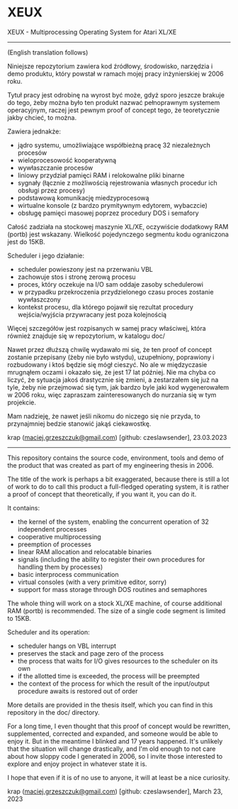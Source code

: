 # XEUX 
XEUX - Multiprocessing Operating System for Atari XL/XE

-----

(English translation follows)

Niniejsze repozytorium zawiera kod źródłowy, środowisko, narzędzia i demo produktu, który powstał w ramach mojej pracy inżynierskiej w 2006 roku. 

Tytuł pracy jest odrobinę na wyrost być może, gdyż sporo jeszcze brakuje do tego, żeby można było ten produkt nazwać pełnoprawnym systemem operacyjnym, raczej jest pewnym proof of concept tego, że teoretycznie jakby chcieć, to można. 

Zawiera jednakże:
 - jądro systemu, umożliwiające współbieżną pracę 32 niezależnych procesów
 - wieloprocesowość kooperatywną
 - wywłaszczanie procesów
 - liniowy przydział pamięci RAM i relokowalne pliki binarne
 - sygnały (łącznie z możliwością rejestrowania własnych procedur ich obsługi przez procesy)
 - podstawową komunikację miedzyprocesową
 - wirtualne konsole (z bardzo prymitywnym edytorem, wybaczcie)
 - obsługę pamięci masowej poprzez procedury DOS i semafory

Całość zadziała na stockowej maszynie XL/XE, oczywiście dodatkowy RAM (portb) jest wskazany.
Wielkość pojedynczego segmentu kodu ograniczona jest do 15KB.

Scheduler i jego działanie: 
 - scheduler powieszony jest na przerwaniu VBL
 - zachowuje stos i stronę zerową procesu
 - proces, który oczekuje na I/O sam oddaje zasoby schedulerowi
 - w przypadku przekroczenia przydzielonego czasu proces zostanie wywłaszczony
 - kontekst procesu, dla którego pojawił się rezultat procedury wejścia/wyjścia przywracany jest poza kolejnością

Więcej szczegółów jest rozpisanych w samej pracy właściwej, która również znajduje się w repozytorium, w katalogu doc/

Nawet przez dłuższą chwilę wydawało mi się, że ten proof of concept zostanie przepisany (żeby nie było wstydu), uzupełniony, poprawiony i rozbudowany i ktoś będzie się mógł cieszyć. No ale w międzyczasie mrugnąłem oczami i okazało się, że jest 17 lat później. Nie ma chyba co liczyć, że sytuacja jakoś drastycznie się zmieni, a zestarzałem się już na tyle, żeby nie przejmować się tym, jak bardzo byle jaki kod wygenerowałem w 2006 roku, więc zapraszam zainteresowanych do nurzania się w tym projekcie. 

Mam nadzieję, że nawet jeśli nikomu do niczego się nie przyda, to przynajmniej bedzie stanowić jakąś ciekawostkę.

krap (maciej.grzeszczuk@gmail.com) [github: czeslawsender], 23.03.2023

-----

This repository contains the source code, environment, tools and demo of the product that was created as part of my engineering thesis in 2006.

The title of the work is perhaps a bit exaggerated, because there is still a lot of work to do to call this product a full-fledged operating system, it is rather a proof of concept that theoretically, if you want it, you can do it.

It contains:
  - the kernel of the system, enabling the concurrent operation of 32 independent processes
  - cooperative multiprocessing
  - preemption of processes
  - linear RAM allocation and relocatable binaries
  - signals (including the ability to register their own procedures for handling them by processes)
  - basic interprocess communication
  - virtual consoles (with a very primitive editor, sorry)
  - support for mass storage through DOS routines and semaphores

The whole thing will work on a stock XL/XE machine, of course additional RAM (portb) is recommended.
The size of a single code segment is limited to 15KB.

Scheduler and its operation:
  - scheduler hangs on VBL interrupt
  - preserves the stack and page zero of the process
  - the process that waits for I/O gives resources to the scheduler on its own
  - if the allotted time is exceeded, the process will be preempted
  - the context of the process for which the result of the input/output procedure awaits is restored out of order

More details are provided in the thesis itself, which you can find in this repository in the doc/ directory.

For a long time, I even thought that this proof of concept would be rewritten, supplemented, corrected and expanded, and someone would be able to enjoy it. But in the meantime I blinked and 17 years happened. It's unlikely that the situation will change drastically, and I'm old enough to not care about how sloppy code I generated in 2006, so I invite those interested to explore and enjoy project in whatever state it is.

I hope that even if it is of no use to anyone, it will at least be a nice curiosity.

krap (maciej.grzeszczuk@gmail.com) [github: czeslawsender], March 23, 2023

